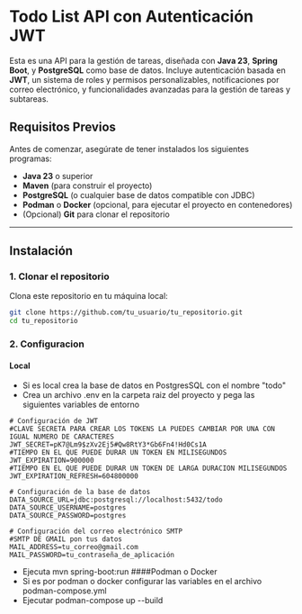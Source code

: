 # Todo List API con Autenticación JWT

Esta es una API para la gestión de tareas, diseñada con **Java 23**, **Spring Boot**, y **PostgreSQL** como base de datos. Incluye autenticación basada en **JWT**, un sistema de roles y permisos personalizables, notificaciones por correo electrónico, y funcionalidades avanzadas para la gestión de tareas y subtareas.

## Requisitos Previos

Antes de comenzar, asegúrate de tener instalados los siguientes programas:

- **Java 23** o superior
- **Maven** (para construir el proyecto)
- **PostgreSQL** (o cualquier base de datos compatible con JDBC)
- **Podman** o **Docker** (opcional, para ejecutar el proyecto en contenedores)
- (Opcional) **Git** para clonar el repositorio

---

## Instalación

### 1. Clonar el repositorio

Clona este repositorio en tu máquina local:

```bash
git clone https://github.com/tu_usuario/tu_repositorio.git
cd tu_repositorio
```
### 2. Configuracion
#### Local
 - Si es local crea la base de datos en PostgresSQL con el nombre "todo"
 - Crea un archivo .env en la carpeta raiz del proyecto y pega las siguientes variables de entorno
  ```
  # Configuración de JWT
  #CLAVE SECRETA PARA CREAR LOS TOKENS LA PUEDES CAMBIAR POR UNA CON IGUAL NUMERO DE CARACTERES
  JWT_SECRET=pK7@Lm9$zXv2Ej5#Qw8RtY3*Gb6Fn4!Hd0Cs1A
  #TIEMPO EN EL QUE PUEDE DURAR UN TOKEN EN MILISEGUNDOS
  JWT_EXPIRATION=900000
  #TIEMPO EN EL QUE PUEDE DURAR UN TOKEN DE LARGA DURACION MILISEGUNDOS
  JWT_EXPIRATION_REFRESH=604800000
  
  # Configuración de la base de datos
  DATA_SOURCE_URL=jdbc:postgresql://localhost:5432/todo
  DATA_SOURCE_USERNAME=postgres
  DATA_SOURCE_PASSWORD=postgres
  
  # Configuración del correo electrónico SMTP
  #SMTP DE GMAIL pon tus datos
  MAIL_ADDRESS=tu_correo@gmail.com
  MAIL_PASSWORD=tu_contraseña_de_aplicación
  ```
- Ejecuta mvn spring-boot:run
####Podman o Docker
- Si es por podman o docker configurar las variables en el archivo podman-compose.yml
- Ejecutar podman-compose up --build
